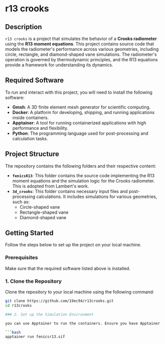 # r13 crooks

## Description

`r13 crooks` is a project that simulates the behavior of a **Crooks radiometer** using the **R13 moment equations**. This project contains source code that models the radiometer's performance across various geometries, including circle, rectangle, and diamond-shaped vane simulations. The radiometer's operation is governed by thermodynamic principles, and the R13 equations provide a framework for understanding its dynamics.

## Required Software

To run and interact with this project, you will need to install the following software:

- **Gmsh**: A 3D finite element mesh generator for scientific computing.
- **Docker**: A platform for developing, shipping, and running applications inside containers.
- **Apptainer**: A tool for running containerized applications with high performance and flexibility.
- **Python**: The programming language used for post-processing and calculation tasks.

## Project Structure

The repository contains the following folders and their respective content:

- **`fenicsR13`**: This folder contains the source code implementing the R13 moment equations and the simulation logic for the Crooks radiometer. This is adopted from Lambert's work.
- **`3d_crooks`**: This folder contains necessary input files and post-processing calculations. It includes simulations for various geometries, such as:
  - Circle-shaped vane
  - Rectangle-shaped vane
  - Diamond-shaped vane

## Getting Started

Follow the steps below to set up the project on your local machine.

### Prerequisites

Make sure that the required software listed above is installed.

### 1. Clone the Repository

Clone the repository to your local machine using the following command:

```bash
git clone https://github.com/19ec94/r13crooks.git
cd r13crooks

### 2. Set up the Simulation Environment

you can use Apptainer to run the containers. Ensure you have Apptainer installed and then run:

```bash
apptainer run fenicsr13.sif
